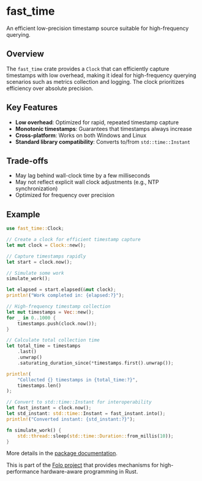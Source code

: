 # fast_time

An efficient low-precision timestamp source suitable for high-frequency querying.

## Overview

The `fast_time` crate provides a `Clock` that can efficiently capture timestamps with low overhead, making it ideal for high-frequency querying scenarios such as metrics collection and logging. The clock prioritizes efficiency over absolute precision.

## Key Features

- **Low overhead**: Optimized for rapid, repeated timestamp capture
- **Monotonic timestamps**: Guarantees that timestamps always increase
- **Cross-platform**: Works on both Windows and Linux
- **Standard library compatibility**: Converts to/from `std::time::Instant`

## Trade-offs

- May lag behind wall-clock time by a few milliseconds
- May not reflect explicit wall clock adjustments (e.g., NTP synchronization)
- Optimized for frequency over precision

## Example

```rust
use fast_time::Clock;

// Create a clock for efficient timestamp capture
let mut clock = Clock::new();

// Capture timestamps rapidly
let start = clock.now();

// Simulate some work
simulate_work();

let elapsed = start.elapsed(&mut clock);
println!("Work completed in: {elapsed:?}");

// High-frequency timestamp collection
let mut timestamps = Vec::new();
for _ in 0..1000 {
    timestamps.push(clock.now());
}

// Calculate total collection time
let total_time = timestamps
    .last()
    .unwrap()
    .saturating_duration_since(*timestamps.first().unwrap());

println!(
    "Collected {} timestamps in {total_time:?}",
    timestamps.len()
);

// Convert to std::time::Instant for interoperability
let fast_instant = clock.now();
let std_instant: std::time::Instant = fast_instant.into();
println!("Converted instant: {std_instant:?}");

fn simulate_work() {
    std::thread::sleep(std::time::Duration::from_millis(10));
}
```

More details in the [package documentation](https://docs.rs/fast_time/).

This is part of the [Folo project](https://github.com/folo-rs/folo) that provides mechanisms for
high-performance hardware-aware programming in Rust.